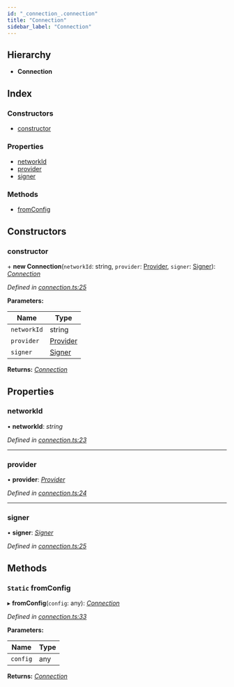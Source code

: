 ```yaml
---
id: "_connection_.connection"
title: "Connection"
sidebar_label: "Connection"
---
```


## Hierarchy

* **Connection**

## Index

### Constructors

* [constructor](_connection_.connection.md#constructor)

### Properties

* [networkId](_connection_.connection.md#networkid)
* [provider](_connection_.connection.md#provider)
* [signer](_connection_.connection.md#signer)

### Methods

* [fromConfig](_connection_.connection.md#static-fromconfig)

## Constructors

###  constructor

\+ **new Connection**(`networkId`: string, `provider`: [Provider](_providers_provider_.provider.md), `signer`: [Signer](_signer_.signer.md)): *[Connection](_connection_.connection.md)*

*Defined in [connection.ts:25](https://github.com/nearprotocol/nearlib/blob/2fe0e0d/src.ts/connection.ts#L25)*

**Parameters:**

Name | Type |
------ | ------ |
`networkId` | string |
`provider` | [Provider](_providers_provider_.provider.md) |
`signer` | [Signer](_signer_.signer.md) |

**Returns:** *[Connection](_connection_.connection.md)*

## Properties

###  networkId

• **networkId**: *string*

*Defined in [connection.ts:23](https://github.com/nearprotocol/nearlib/blob/2fe0e0d/src.ts/connection.ts#L23)*

___

###  provider

• **provider**: *[Provider](_providers_provider_.provider.md)*

*Defined in [connection.ts:24](https://github.com/nearprotocol/nearlib/blob/2fe0e0d/src.ts/connection.ts#L24)*

___

###  signer

• **signer**: *[Signer](_signer_.signer.md)*

*Defined in [connection.ts:25](https://github.com/nearprotocol/nearlib/blob/2fe0e0d/src.ts/connection.ts#L25)*

## Methods

### `Static` fromConfig

▸ **fromConfig**(`config`: any): *[Connection](_connection_.connection.md)*

*Defined in [connection.ts:33](https://github.com/nearprotocol/nearlib/blob/2fe0e0d/src.ts/connection.ts#L33)*

**Parameters:**

Name | Type |
------ | ------ |
`config` | any |

**Returns:** *[Connection](_connection_.connection.md)*
